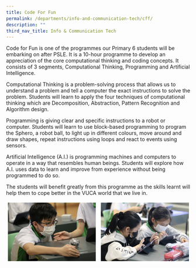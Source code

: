 ```yaml
---
title: Code For Fun
permalink: /departments/info-and-communication-tech/cff/
description: ""
third_nav_title: Info & Communication Tech
---
```

Code for Fun is one of the programmes our Primary 6 students will be embarking on after PSLE. It is a 10-hour programme to develop an appreciation of the core computational thinking and coding concepts. It consists of 3 segments, Computational Thinking, Programming and Artificial Intelligence.

Computational Thinking is a problem-solving process that allows us to understand a problem and tell a computer the exact instructions to solve the problem. Students will learn to apply the four techniques of computational thinking which are Decomposition, Abstraction, Pattern Recognition and Algorithm design.

Programming is giving clear and specific instructions to a robot or computer. Students will learn to use block-based programming to program the Sphero, a robot ball, to light up in different colours, move around and draw shapes, repeat instructions using loops and react to events using sensors.

Artificial Intelligence (A.I.) is programming machines and computers to operate in a way that resembles human beings. Students will explore how A.I. uses data to learn and improve from experience without being programmed to do so.

The students will benefit greatly from this programme as the skills learnt will help them to cope better in the VUCA world that we live in.

![](/images/codeforfun.png)